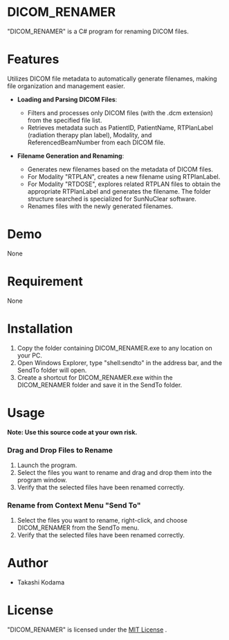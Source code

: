 # DICOM_RENAMER

"DICOM_RENAMER" is a C# program for renaming DICOM files.

# Features

Utilizes DICOM file metadata to automatically generate filenames, making file organization and management easier.
* **Loading and Parsing DICOM Files**:
  * Filters and processes only DICOM files (with the .dcm extension) from the specified file list.
  * Retrieves metadata such as PatientID, PatientName, RTPlanLabel (radiation therapy plan label), Modality, and ReferencedBeamNumber from each DICOM file.
  
* **Filename Generation and Renaming**:
  * Generates new filenames based on the metadata of DICOM files.
  * For Modality "RTPLAN", creates a new filename using RTPlanLabel.
  * For Modality "RTDOSE", explores related RTPLAN files to obtain the appropriate RTPlanLabel and generates the filename. The folder structure searched is specialized for SunNuClear software.
  * Renames files with the newly generated filenames.

# Demo

None

# Requirement

None

# Installation

1. Copy the folder containing DICOM_RENAMER.exe to any location on your PC.
2. Open Windows Explorer, type "shell:sendto" in the address bar, and the SendTo folder will open.
3. Create a shortcut for DICOM_RENAMER.exe within the DICOM_RENAMER folder and save it in the SendTo folder.
   
# Usage

**Note: Use this source code at your own risk.**

### Drag and Drop Files to Rename
1. Launch the program.
2. Select the files you want to rename and drag and drop them into the program window.
3. Verify that the selected files have been renamed correctly.

### Rename from Context Menu "Send To"
1. Select the files you want to rename, right-click, and choose DICOM_RENAMER from the SendTo menu.
2. Verify that the selected files have been renamed correctly.

# Author
 
* Takashi Kodama
 
# License

"DICOM_RENAMER" is licensed under the [MIT License](https://en.wikipedia.org/wiki/MIT_License) .
